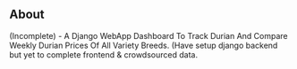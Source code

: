 ## About

(Incomplete) - A Django WebApp Dashboard To Track Durian And Compare Weekly Durian Prices Of All Variety Breeds. (Have setup django backend but yet to complete frontend & crowdsourced data.
